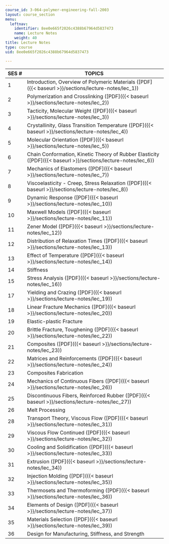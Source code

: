 ```yaml
---
course_id: 3-064-polymer-engineering-fall-2003
layout: course_section
menu:
  leftnav:
    identifier: 8ee0e665f2026c4388b67964d5837473
    name: Lecture Notes
    weight: 40
title: Lecture Notes
type: course
uid: 8ee0e665f2026c4388b67964d5837473

---
```


| SES # | TOPICS |
| --- | --- |
| 1 | Introduction, Overview of Polymeric Materials ([PDF]({{< baseurl >}}/sections/lecture-notes/lec_1)) |
| 2 | Polymerization and Crosslinking ([PDF]({{< baseurl >}}/sections/lecture-notes/lec_2)) |
| 3 | Tacticity, Molecular Weight ([PDF]({{< baseurl >}}/sections/lecture-notes/lec_3)) |
| 4 | Crystallinity, Glass Transition Temperature ([PDF]({{< baseurl >}}/sections/lecture-notes/lec_4)) |
| 5 | Molecular Orientation ([PDF]({{< baseurl >}}/sections/lecture-notes/lec_5)) |
| 6 | Chain Conformation, Kinetic Theory of Rubber Elasticity ([PDF]({{< baseurl >}}/sections/lecture-notes/lec_6)) |
| 7 | Mechanics of Elastomers ([PDF]({{< baseurl >}}/sections/lecture-notes/lec_7)) |
| 8 | Viscoelasticity - Creep, Stress Relaxation ([PDF]({{< baseurl >}}/sections/lecture-notes/lec_8)) |
| 9 | Dynamic Response ([PDF]({{< baseurl >}}/sections/lecture-notes/lec_10)) |
| 10 | Maxwell Models ([PDF]({{< baseurl >}}/sections/lecture-notes/lec_11)) |
| 11 | Zener Model ([PDF]({{< baseurl >}}/sections/lecture-notes/lec_12)) |
| 12 | Distribution of Relaxation Times ([PDF]({{< baseurl >}}/sections/lecture-notes/lec_13)) |
| 13 | Effect of Temperature ([PDF]({{< baseurl >}}/sections/lecture-notes/lec_14)) |
| 14 | Stiffness |
| 15 | Stress Analysis ([PDF]({{< baseurl >}}/sections/lecture-notes/lec_16)) |
| 17 | Yielding and Crazing ([PDF]({{< baseurl >}}/sections/lecture-notes/lec_19)) |
| 18 | Linear Fracture Mechanics ([PDF]({{< baseurl >}}/sections/lecture-notes/lec_20)) |
| 19 | Elastic-plastic Fracture |
| 20 | Brittle Fracture, Toughening ([PDF]({{< baseurl >}}/sections/lecture-notes/lec_22)) |
| 21 | Composites ([PDF]({{< baseurl >}}/sections/lecture-notes/lec_23)) |
| 22 | Matrices and Reinforcements ([PDF]({{< baseurl >}}/sections/lecture-notes/lec_24)) |
| 23 | Composites Fabrication |
| 24 | Mechanics of Continuous Fibers ([PDF]({{< baseurl >}}/sections/lecture-notes/lec_26)) |
| 25 | Discontinuous Fibers, Reinforced Rubber ([PDF]({{< baseurl >}}/sections/lecture-notes/lec_27)) |
| 26 | Melt Processing |
| 28 | Transport Theory, Viscous Flow ([PDF]({{< baseurl >}}/sections/lecture-notes/lec_31)) |
| 29 | Viscous Flow Continued ([PDF]({{< baseurl >}}/sections/lecture-notes/lec_32)) |
| 30 | Cooling and Solidification ([PDF]({{< baseurl >}}/sections/lecture-notes/lec_33)) |
| 31 | Extrusion ([PDF]({{< baseurl >}}/sections/lecture-notes/lec_34)) |
| 32 | Injection Molding ([PDF]({{< baseurl >}}/sections/lecture-notes/lec_35)) |
| 33 | Thermosets and Thermoforming ([PDF]({{< baseurl >}}/sections/lecture-notes/lec_36)) |
| 34 | Elements of Design ([PDF]({{< baseurl >}}/sections/lecture-notes/lec_37)) |
| 35 | Materials Selection ([PDF]({{< baseurl >}}/sections/lecture-notes/lec_39)) |
| 36 | Design for Manufacturing, Stiffness, and Strength